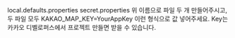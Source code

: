 local.defaults.properties
secret.properties
위 이름으로 파일 두 개 만들어주시고,
두 파일 모두
KAKAO_MAP_KEY=YourAppKey
이런 형식으로 값 넣어주세요.
Key는 카카오 디벨로퍼스에서
프로젝트 만들면 받을 수 있습니다.